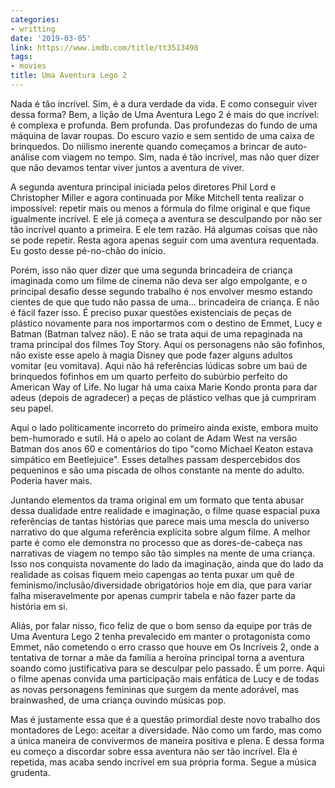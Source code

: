 ```yaml
---
categories:
- writting
date: '2019-03-05'
link: https://www.imdb.com/title/tt3513498
tags:
- movies
title: Uma Aventura Lego 2
---
```


Nada é tão incrível. Sim, é a dura verdade da vida. E como conseguir viver dessa forma? Bem, a lição de Uma Aventura Lego 2 é mais do que incrível: é complexa e profunda. Bem profunda. Das profundezas do fundo de uma máquina de lavar roupas. Do escuro vazio e sem sentido de uma caixa de brinquedos. Do niilismo inerente quando começamos a brincar de auto-análise com viagem no tempo. Sim, nada é tão incrível, mas não quer dizer que não devamos tentar viver juntos a aventura de viver.

A segunda aventura principal iniciada pelos diretores Phil Lord e Christopher Miller e agora continuada por Mike Mitchell tenta realizar o impossível: repetir mais ou menos a fórmula do filme original e que fique igualmente incrível. E ele já começa a aventura se desculpando por não ser tão incrível quanto a primeira. E ele tem razão. Há algumas coisas que não se pode repetir. Resta agora apenas seguir com uma aventura requentada. Eu gosto desse pé-no-chão do início.

Porém, isso não quer dizer que uma segunda brincadeira de criança imaginada como um filme de cinema não deva ser algo empolgante, e o principal desafio desse segundo trabalho é nos envolver mesmo estando cientes de que que tudo não passa de uma... brincadeira de criança. E não é fácil fazer isso. É preciso puxar questões existenciais de peças de plástico novamente para nos importarmos com o destino de Emmet, Lucy e Batman (Batman talvez não). E não se trata aqui de uma repaginada na trama principal dos filmes Toy Story. Aqui os personagens não são fofinhos, não existe esse apelo à magia Disney que pode fazer alguns adultos vomitar (eu vomitava). Aqui não há referências lúdicas sobre um baú de brinquedos fofinhos em um quarto perfeito do subúrbio perfeito do American Way of Life. No lugar há uma caixa Marie Kondo pronta para dar adeus (depois de agradecer) a peças de plástico velhas que já cumpriram seu papel.

Aqui o lado politicamente incorreto do primeiro ainda existe, embora muito bem-humorado e sutil. Há o apelo ao colant de Adam West na versão Batman dos anos 60 e comentários do tipo "como Michael Keaton estava simpático em Beetlejuice". Esses detalhes passam despercebidos dos pequeninos e são uma piscada de olhos constante na mente do adulto. Poderia haver mais.

Juntando elementos da trama original em um formato que tenta abusar dessa dualidade entre realidade e imaginação, o filme quase espacial puxa referências de tantas histórias que parece mais uma mescla do universo narrativo do que alguma referência explícita sobre algum filme. A melhor parte é como ele demonstra no processo que as dores-de-cabeça nas narrativas de viagem no tempo são tão simples na mente de uma criança. Isso nos conquista novamente do lado da imaginação, ainda que do lado da realidade as coisas fiquem meio capengas ao tenta puxar um quê de feminismo/inclusão/diversidade obrigatórios hoje em dia, que para variar falha miseravelmente por apenas cumprir tabela e não fazer parte da história em si.

Aliás, por falar nisso, fico feliz de que o bom senso da equipe por trás de Uma Aventura Lego 2 tenha prevalecido em manter o protagonista como Emmet, não cometendo o erro crasso que houve em Os Incríveis 2, onde a tentativa de tornar a mãe da família a heroína principal torna a aventura soando como justificativa para se desculpar pelo passado. É um porre. Aqui o filme apenas convida uma participação mais enfática de Lucy e de todas as novas personagens femininas que surgem da mente adorável, mas brainwashed, de uma criança ouvindo músicas pop.

Mas é justamente essa que é a questão primordial deste novo trabalho dos montadores de Lego: aceitar a diversidade. Não como um fardo, mas como a única maneira de convivermos de maneira positiva e plena. E dessa forma eu começo a discordar sobre essa aventura não ser tão incrível. Ela é repetida, mas acaba sendo incrível em sua própria forma. Segue a música grudenta.
